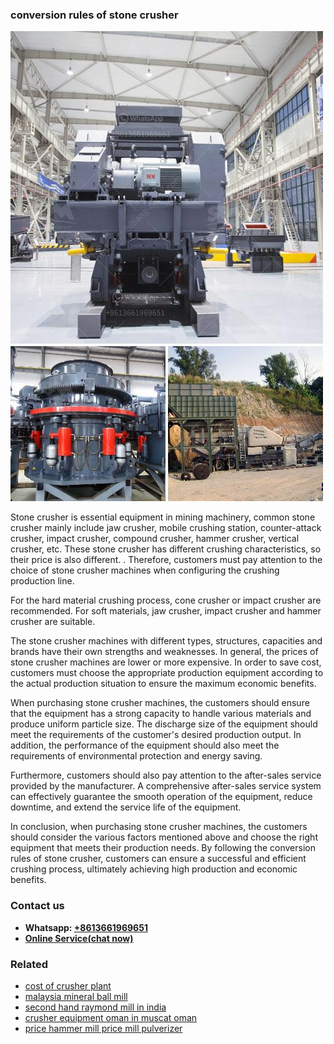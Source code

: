 <h3>conversion rules of stone crusher</h3><img src='1708589344.jpg' alt=''><p>Stone crusher is essential equipment in mining machinery, common stone crusher mainly include jaw crusher, mobile crushing station, counter-attack crusher, impact crusher, compound crusher, hammer crusher, vertical crusher, etc. These stone crusher has different crushing characteristics, so their price is also different. . Therefore, customers must pay attention to the choice of stone crusher machines when configuring the crushing production line.</p><p>For the hard material crushing process, cone crusher or impact crusher are recommended. For soft materials, jaw crusher, impact crusher and hammer crusher are suitable.</p><p>The stone crusher machines with different types, structures, capacities and brands have their own strengths and weaknesses. In general, the prices of stone crusher machines are lower or more expensive. In order to save cost, customers must choose the appropriate production equipment according to the actual production situation to ensure the maximum economic benefits.</p><p>When purchasing stone crusher machines, the customers should ensure that the equipment has a strong capacity to handle various materials and produce uniform particle size. The discharge size of the equipment should meet the requirements of the customer's desired production output. In addition, the performance of the equipment should also meet the requirements of environmental protection and energy saving.</p><p>Furthermore, customers should also pay attention to the after-sales service provided by the manufacturer. A comprehensive after-sales service system can effectively guarantee the smooth operation of the equipment, reduce downtime, and extend the service life of the equipment.</p><p>In conclusion, when purchasing stone crusher machines, the customers should consider the various factors mentioned above and choose the right equipment that meets their production needs. By following the conversion rules of stone crusher, customers can ensure a successful and efficient crushing process, ultimately achieving high production and economic benefits.</p><h3>Contact us</h3><ul><li><strong>Whatsapp:&nbsp;<a href="https://wa.me/8613661969651">+8613661969651</a></strong></li><li><a href="https://swt.shibang-china.com/?git&amp;zhl&amp;conversion rules of stone crusher"><strong>Online Service(chat now)</strong></a></li></ul><h3>Related</h3><ul><li><a href='cost of crusher plant.md'>cost of crusher plant</a></li><li><a href='malaysia mineral ball mill.md'>malaysia mineral ball mill</a></li><li><a href='second hand raymond mill in india.md'>second hand raymond mill in india</a></li><li><a href='crusher equipment oman in muscat oman.md'>crusher equipment oman in muscat oman</a></li><li><a href='price hammer mill price mill pulverizer.md'>price hammer mill price mill pulverizer</a></li></ul>